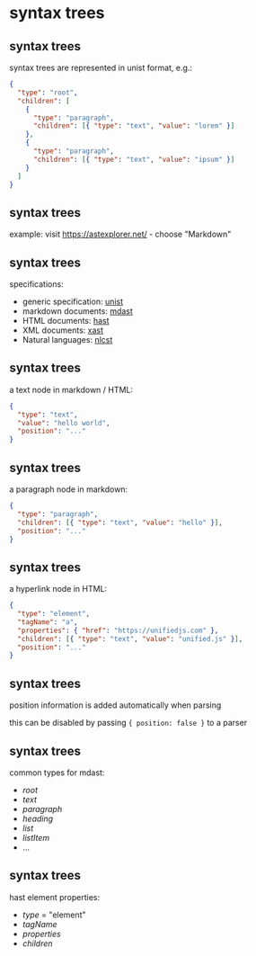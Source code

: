# syntax trees

## syntax trees

syntax trees are represented in unist format, e.g.:

```json
{
  "type": "root",
  "children": [
    {
      "type": "paragraph",
      "children": [{ "type": "text", "value": "lorem" }]
    },
    {
      "type": "paragraph",
      "children": [{ "type": "text", "value": "ipsum" }]
    }
  ]
}
```

## syntax trees

example: visit <https://astexplorer.net/> - choose "Markdown"

## syntax trees

specifications:

- generic specification: [unist](https://github.com/syntax-tree/unist)
- markdown documents: [mdast](https://github.com/syntax-tree/mdast)
- HTML documents: [hast](https://github.com/syntax-tree/hast)
- XML documents: [xast](https://github.com/syntax-tree/xast)
- Natural languages: [nlcst](https://github.com/syntax-tree/nlcst)

## syntax trees

a text node in markdown / HTML:

```json
{
  "type": "text",
  "value": "hello world",
  "position": "..."
}
```

## syntax trees

a paragraph node in markdown:

```json
{
  "type": "paragraph",
  "children": [{ "type": "text", "value": "hello" }],
  "position": "..."
}
```

## syntax trees

a hyperlink node in HTML:

```json
{
  "type": "element",
  "tagName": "a",
  "properties": { "href": "https://unifiedjs.com" },
  "children": [{ "type": "text", "value": "unified.js" }],
  "position": "..."
}
```

## syntax trees

position information is added automatically when parsing

this can be disabled by passing `{ position: false }` to a parser

## syntax trees

common types for mdast:

- _root_
- _text_
- _paragraph_
- _heading_
- _list_
- _listItem_
- ...

## syntax trees

hast element properties:

- _type_ = "element"
- _tagName_
- _properties_
- _children_
